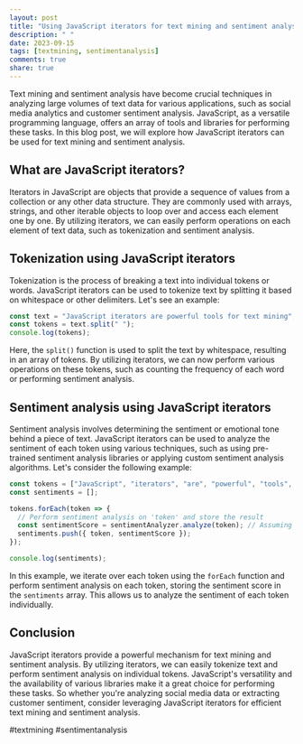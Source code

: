 ```yaml
---
layout: post
title: "Using JavaScript iterators for text mining and sentiment analysis"
description: " "
date: 2023-09-15
tags: [textmining, sentimentanalysis]
comments: true
share: true
---
```


Text mining and sentiment analysis have become crucial techniques in analyzing large volumes of text data for various applications, such as social media analytics and customer sentiment analysis. JavaScript, as a versatile programming language, offers an array of tools and libraries for performing these tasks. In this blog post, we will explore how JavaScript iterators can be used for text mining and sentiment analysis.

## What are JavaScript iterators?

Iterators in JavaScript are objects that provide a sequence of values from a collection or any other data structure. They are commonly used with arrays, strings, and other iterable objects to loop over and access each element one by one. By utilizing iterators, we can easily perform operations on each element of text data, such as tokenization and sentiment analysis.

## Tokenization using JavaScript iterators

Tokenization is the process of breaking a text into individual tokens or words. JavaScript iterators can be used to tokenize text by splitting it based on whitespace or other delimiters. Let's see an example:

```javascript
const text = "JavaScript iterators are powerful tools for text mining";
const tokens = text.split(" ");
console.log(tokens);
```

Here, the `split()` function is used to split the text by whitespace, resulting in an array of tokens. By utilizing iterators, we can now perform various operations on these tokens, such as counting the frequency of each word or performing sentiment analysis.

## Sentiment analysis using JavaScript iterators

Sentiment analysis involves determining the sentiment or emotional tone behind a piece of text. JavaScript iterators can be used to analyze the sentiment of each token using various techniques, such as using pre-trained sentiment analysis libraries or applying custom sentiment analysis algorithms. Let's consider the following example:

```javascript
const tokens = ["JavaScript", "iterators", "are", "powerful", "tools", "for", "text", "mining"];
const sentiments = [];

tokens.forEach(token => {
  // Perform sentiment analysis on 'token' and store the result
  const sentimentScore = sentimentAnalyzer.analyze(token); // Assuming 'sentimentAnalyzer' is a pre-trained sentiment analysis library
  sentiments.push({ token, sentimentScore });
});

console.log(sentiments);
```

In this example, we iterate over each token using the `forEach` function and perform sentiment analysis on each token, storing the sentiment score in the `sentiments` array. This allows us to analyze the sentiment of each token individually.

## Conclusion

JavaScript iterators provide a powerful mechanism for text mining and sentiment analysis. By utilizing iterators, we can easily tokenize text and perform sentiment analysis on individual tokens. JavaScript's versatility and the availability of various libraries make it a great choice for performing these tasks. So whether you're analyzing social media data or extracting customer sentiment, consider leveraging JavaScript iterators for efficient text mining and sentiment analysis.

#textmining #sentimentanalysis